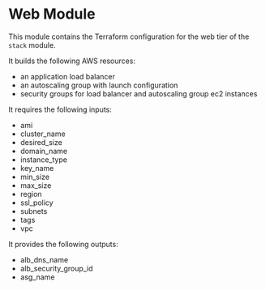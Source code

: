 # Web Module

This module contains the Terraform configuration for the web tier of the
`stack` module.

It builds the following AWS resources:

- an application load balancer
- an autoscaling group with launch configuration
- security groups for load balancer and autoscaling group ec2 instances

It requires the following inputs:

- ami
- cluster_name
- desired_size
- domain_name
- instance_type
- key_name
- min_size
- max_size
- region
- ssl_policy
- subnets
- tags
- vpc

It provides the following outputs:

- alb_dns_name
- alb_security_group_id
- asg_name
